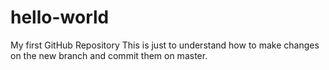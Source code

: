 # hello-world
My first GitHub Repository
This is just to understand how to make changes on the new branch and commit them on master.
